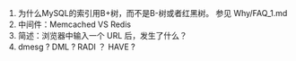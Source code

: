 1. 为什么MySQL的索引用B+树，而不是B-树或者红黑树。 参见 Why/FAQ_1.md
2. 中间件：Memcached VS Redis
3. 简述：浏览器中输入一个 URL 后，发生了什么？
4. dmesg ?   DML ?  RADI ？ HAVE ?
